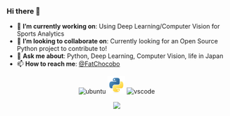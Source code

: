 ### Hi there 👋

- 🔭 <b>I’m currently working on</b>: Using Deep Learning/Computer Vision for Sports Analytics
- 👯 <b>I’m looking to collaborate on</b>: Currently looking for an Open Source Python project to contribute to!
- 💬 <b>Ask me about</b>: Python, Deep Learning, Computer Vision, life in Japan
- 📫 <b>How to reach me</b>: <a href="https://www.twitter.com/fatchocobo">@FatChocobo</a>

<p align="center">
  <img src="https://cdn.jsdelivr.net/gh/devicons/devicon/icons/ubuntu/ubuntu-plain.svg" alt="ubuntu" width="40" height="40" />
  <img src="https://github.com/devicons/devicon/blob/master/icons/python/python-original.svg" alt="python" width="40" height="40"/>
  <img src="https://cdn.jsdelivr.net/gh/devicons/devicon/icons/vscode/vscode-original.svg" alt="vscode" width="40" height="40"/>
</p>

<!-- [![Top Langs](https://github-readme-stats.vercel.app/api/top-langs/?username=danielcrane&layout=compact&count_private=true)] -->

<p align="center">
 <img align="center" src="https://github-readme-stats.vercel.app/api?username=danielcrane&count_private=true&show_icons=true&title_color=fff&icon_color=79ff97&text_color=9f9f9f&bg_color=151515" />
</p>

<!--
**danielcrane/danielcrane** is a ✨ _special_ ✨ repository because its `README.md` (this file) appears on your GitHub profile.

Here are some ideas to get you started:

- 🔭 I’m currently working on ...
- 🌱 I’m currently learning ...
- 👯 I’m looking to collaborate on ...
- 🤔 I’m looking for help with ...
- 💬 Ask me about ...
- 📫 How to reach me: ...
- 😄 Pronouns: ...
- ⚡ Fun fact: ...
-->
